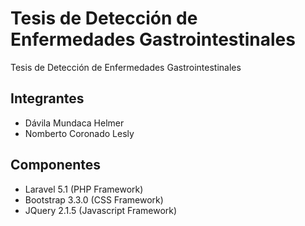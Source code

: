 # Tesis de Detección de Enfermedades Gastrointestinales

Tesis de Detección de Enfermedades Gastrointestinales

## Integrantes
- Dávila Mundaca Helmer
- Nomberto Coronado Lesly

## Componentes
- Laravel 5.1 (PHP Framework)
- Bootstrap 3.3.0 (CSS Framework)
- JQuery 2.1.5 (Javascript Framework)
